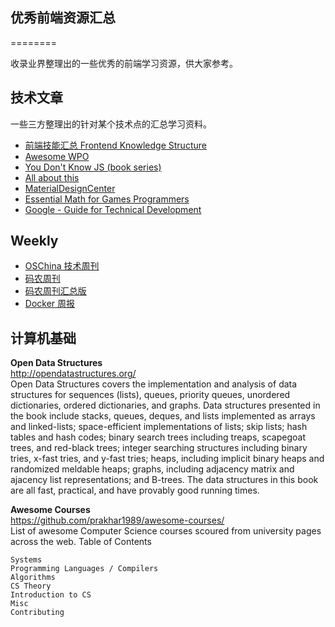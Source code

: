 ## 优秀前端资源汇总
========

  收录业界整理出的一些优秀的前端学习资源，供大家参考。

## 技术文章

  一些三方整理出的针对某个技术点的汇总学习资料。
  
- [前端技能汇总 Frontend Knowledge Structure](https://github.com/JacksonTian/fks)  
- [Awesome WPO](https://github.com/davidsonfellipe/awesome-wpo)  
- [You Don't Know JS (book series)](https://github.com/getify/You-Dont-Know-JS)  
- [All about this](http://wayou.github.io/2015/01/18/all-this/)  
- [MaterialDesignCenter](https://github.com/lightSky/MaterialDesignCenter)  
- [Essential Math for Games Programmers](http://www.essentialmath.com/tutorial.htm)  
- [Google - Guide for Technical Development](http://www.google.com/edu/tools-and-solutions/guide-for-technical-development/index.html)  

## Weekly

- [OSChina 技术周刊](http://www.oschina.net/search?scope=bbs&q=OSChina%E6%8A%80%E6%9C%AF%E5%91%A8%E5%88%8A)  
- [码农周刊](http://weekly.manong.io/)  
- [码农周刊汇总版](https://github.com/nemoTyrant/manong)  
- [Docker 周报](http://docker.imcrm.me/index)  

## 计算机基础

**Open Data Structures**  
http://opendatastructures.org/  
Open Data Structures covers the implementation and analysis of data structures for sequences (lists), queues, priority queues, unordered dictionaries, ordered dictionaries, and graphs. Data structures presented in the book include stacks, queues, deques, and lists implemented as arrays and linked-lists; space-efficient implementations of lists; skip lists; hash tables and hash codes; binary search trees including treaps, scapegoat trees, and red-black trees; integer searching structures including binary tries, x-fast tries, and y-fast tries; heaps, including implicit binary heaps and randomized meldable heaps; graphs, including adjacency matrix and ajacency list representations; and B-trees. The data structures in this book are all fast, practical, and have provably good running times. 

**Awesome Courses**  
https://github.com/prakhar1989/awesome-courses/  
List of awesome Computer Science courses scoured from university pages across the web. Table of Contents

    Systems
    Programming Languages / Compilers
    Algorithms
    CS Theory
    Introduction to CS
    Misc
    Contributing

